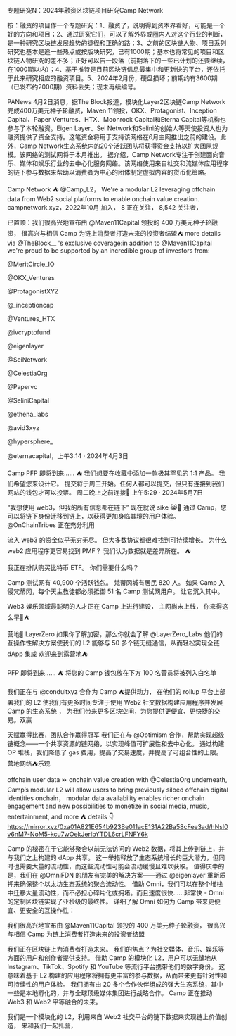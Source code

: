 专题研究N：2024年融资区块链项目研究Camp Network


按：融资的项目作一个专题研究：1、融资了，说明得到资本界看好，可能是一个好的方向和项目；2、通过研究它们，可以了解外界或圈内人对这个行业的判断，是一种研究区块链发展趋势的捷径和正确的路；3、之前的区块链人物、项目系列研究也基本是追一些热点或按版块研究，已有1000期；基本也将常见的项目和区块链人物研究的差不多；正好可以告一段落（前期落下的一些已计划的还要继续，在1000期以内）；4、基于推特是目前区块链信息最集中和更新快的平台，还依托于此来研究相应的融资项目。5、2024年2月份，硬盘损坏；前期约有3600期（已发布约2000期）资料丢失；现未再续编号。

PANews 4月2日消息，据The Block报道，模块化Layer2区块链Camp Network完成400万美元种子轮融资，Maven 11领投，OKX、Protagonist、Inception Capital、Paper Ventures、HTX、Moonrock Capital和Eterna Capital等机构也参与了本轮融资。Eigen Layer、Sei Network和Selini的创始人等天使投资人也为融资提供了资金支持。这笔资金将用于支持该网络在6月主网推出之前的建设。此外，Camp Network生态系统内的20个活跃团队将获得资金支持以扩大团队规模。该网络的测试网将于本月推出。
据介绍，Camp Network专注于创建面向音乐、媒体和娱乐行业的去中心化服务网络。该网络使用来自社交和流媒体应用程序的链下参与数据来帮助以消费者为中心的团体制定虚拟内容的货币化策略。

Camp Network ⛺️
@Camp_L2，
We're a modular L2 leveraging offchain data from Web2 social platforms to enable onchain value creation.
campnetwork.xyz，2022年10月 加入，
8 正在关注，
8,542 关注者，


已置顶：我们很高兴地宣布由
@Maven11Capital
领投的 400 万美元种子轮融资，
很高兴与相信 Camp 为链上消费者打造未来的投资者结盟⛺️
more details via 
@TheBlock__
's exclusive coverage:in addition to 
@Maven11Capital
 we're proud to be supported by an incredible group of investors from:

@MeritCircle_IO
 
@OKX_Ventures
 
@ProtagonistXYZ
 
@_inceptioncap
 
@Ventures_HTX
 
@ivcryptofund
 
@eigenlayer
 
@SeiNetwork
 
@CelestiaOrg
 
@Papervc
 
@SeliniCapital
 
@ethena_labs
 
@avid3xyz
 
@hypersphere_
 
@eternacapital，上午3:14 · 2024年4月3日

Camp PFP 即将到来...... ⛺
我们想要在收藏中添加一款极其罕见的 1:1 产品。
我们希望您来设计它。
提交将于周三开始。任何人都可以提交，但只有连接到我们网站的钱包才可以投票。
周二晚上之前连接🫡
上午5:29 · 2024年5月7日

“我想使用 web3，但我的所有信息都在链下”
现在就说 sike 😹🫵
通过 Camp，您可以将链下身份迁移到链上，以获得更加身临其境的用户体验。
@OnChainTribes
正在充分利用

流入 web3 的资金似乎无穷无尽。
但大多数协议都很难找到可持续增长。
为什么 web2 应用程序更容易找到 PMF？
我们认为数据就是差异所在。 ⛺️

我正在排队购买比特币 ETF。
你们需要什么吗？

Camp 测试网有 40,900 个活跃钱包。
梵蒂冈城有居民 820 人。
如果 Camp 入侵梵蒂冈，每个天主教徒都必须抵御 51 名 Camp 测试网用户。
让它沉入其中。

Web3 娱乐领域最聪明的人才正在 Camp 上进行建设，
主网尚未上线，
你来得这么早🫵⛺️

营地🤝 LayerZero
如果你了解加密，那么你就会了解
@LayerZero_Labs
他们的互操作性解决方案使我们的 L2 能够与 50 多个链无缝通信，从而轻松实现全链 dApp 集成
欢迎来到露营地⛺

PFP 即将到来...... ⛺️
将您的 Camp 钱包放在下方
100 名营员将被列入白名单

我们正在与
@conduitxyz
合作为 Camp ⛺提供动力，
在他们的 rollup 平台上部署我们的 L2 使我们有更多时间专注于使用 Web2 社交数据构建应用程序并发展 Camp 的生态系统
，
为我们带来更多区块空间，为您提供更便宜、更快捷的交易。双赢

天赋赢得比赛，团队合作赢得冠军
我们正在与
@Optimism
合作，帮助实现超级链概念——一个共享资源的链网络，以实现峰值可扩展性和去中心化。
通过构建 OP 堆栈，我们降低了 gas 费用，提高了交易速度，并提高了可组合性的上限。
营地网络⛺乐观

offchain user data ⏩ onchain value creation
with 
@CelestiaOrg
 underneath, Camp’s modular L2 will allow users to bring previously siloed offchain digital identities onchain，
modular data availability enables richer onchain engagement and new possibilities to monetize in social media, music, entertainment, and more ⛺️
details 👇
https://mirror.xyz/0xa01A821E654b923Be011acE131A22Ba58cFee3ad/hNsI0v6nM7-NoM5-kcu7wOekJerIbYTDL6crLFNFY6k

Camp 的秘密在于它能够聚合以前无法访问的 Web2 数据，将其上传到链上，并与我们之上构建的 dApp 共享。
这一举措释放了生态系统增长的巨大潜力，但同时也需要大量的流动性，而这些流动性可能会流动缓慢且难以获取。
值得庆幸的是，我们在
@OmniFDN
的朋友有完美的解决方案——通过
@eigenlayer
重新质押来确保整个以太坊生态系统的聚合流动性。
借助 Omni，我们可以在整个堆栈中迁移大量流动性，而不必担心碎片化或拥堵。而且速度很快......非常快 - Omni 的定制区块链实现了亚秒级的最终性。
详细了解 Omni 如何为 Camp 带来更便宜、更安全的互操作性：

我们很高兴地宣布由
@Maven11Capital
领投的 400 万美元种子轮融资，
很高兴与相信 Camp 为链上消费者打造未来的投资者结盟


我们正在区块链上为消费者打造未来。
我们的焦点？为社交媒体、音乐、娱乐等方面的用户和创作者提供支持。
借助 Camp 的模块化 L2，用户可以无缝地从 Instagram、TikTok、Spotify 和 YouTube 等流行平台携带他们的数字身份。
这意味着基于 L2 构建的应用程序将拥有更丰富的参与数据，从而带来更有针对性和可持续性的用户体验。
我们拥有由 20 多个合作伙伴组成的强大生态系统，其中一些是本地孵化的，并与全球顶级媒体集团进行战略合作。
Camp 正在推动 Web3 和 Web2 平等融合的未来。

我们是一个模块化的 L2，利用来自 Web2 社交平台的链下数据来实现链上价值创造，
来和我们一起扎营，
